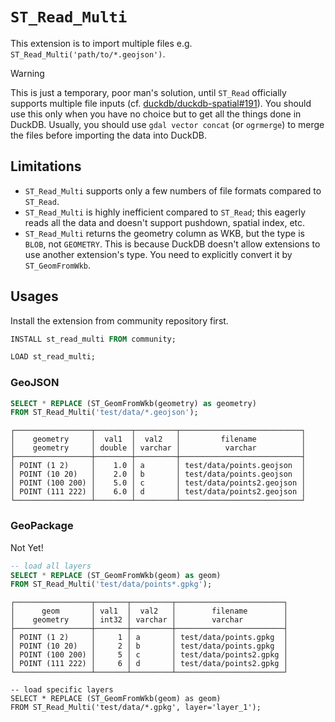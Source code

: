# `ST_Read_Multi`

This extension is to import multiple files e.g. `ST_Read_Multi('path/to/*.geojson')`.

> [!WARNING]
> This is just a temporary, poor man's solution, until `ST_Read` officially supports multiple
> file inputs (cf. [duckdb/duckdb-spatial#191](https://github.com/duckdb/duckdb-spatial/issues/191#issuecomment-2935130507)).
> You should use this only when you have no choice but to get all the things done in DuckDB.
> Usually, you should use `gdal vector concat` (or `ogrmerge`) to merge the files before
> importing the data into DuckDB.

## Limitations

- `ST_Read_Multi` supports only a few numbers of file formats compared to `ST_Read`.
- `ST_Read_Multi` is highly inefficient compared to `ST_Read`; this eagerly reads
  all the data and doesn't support pushdown, spatial index, etc.
- `ST_Read_Multi` returns the geometry column as WKB, but the type is `BLOB`, not
  `GEOMETRY`. This is because DuckDB doesn't allow extensions to use another
  extension's type. You need to explicitly convert it by `ST_GeomFromWkb`.

## Usages

Install the extension from community repository first.

```sql
INSTALL st_read_multi FROM community;

LOAD st_read_multi;
```

### GeoJSON

```sql
SELECT * REPLACE (ST_GeomFromWkb(geometry) as geometry)
FROM ST_Read_Multi('test/data/*.geojson');
```

```
┌─────────────────┬────────┬─────────┬───────────────────────────┐
│    geometry     │  val1  │  val2   │         filename          │
│    geometry     │ double │ varchar │          varchar          │
├─────────────────┼────────┼─────────┼───────────────────────────┤
│ POINT (1 2)     │    1.0 │ a       │ test/data/points.geojson  │
│ POINT (10 20)   │    2.0 │ b       │ test/data/points.geojson  │
│ POINT (100 200) │    5.0 │ c       │ test/data/points2.geojson │
│ POINT (111 222) │    6.0 │ d       │ test/data/points2.geojson │
└─────────────────┴────────┴─────────┴───────────────────────────┘
```

### GeoPackage

Not Yet!

```sql
-- load all layers
SELECT * REPLACE (ST_GeomFromWkb(geom) as geom)
FROM ST_Read_Multi('test/data/points*.gpkg');
```

```
┌─────────────────┬───────┬─────────┬────────────────────────┐
│      geom       │ val1  │  val2   │        filename        │
│    geometry     │ int32 │ varchar │        varchar         │
├─────────────────┼───────┼─────────┼────────────────────────┤
│ POINT (1 2)     │     1 │ a       │ test/data/points.gpkg  │
│ POINT (10 20)   │     2 │ b       │ test/data/points.gpkg  │
│ POINT (100 200) │     5 │ c       │ test/data/points2.gpkg │
│ POINT (111 222) │     6 │ d       │ test/data/points2.gpkg │
└─────────────────┴───────┴─────────┴────────────────────────┘
```

```
-- load specific layers
SELECT * REPLACE (ST_GeomFromWkb(geom) as geom)
FROM ST_Read_Multi('test/data/*.gpkg', layer='layer_1');
```
